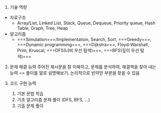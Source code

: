 
1. 기술 역량
+ 자료구조
	- Array/List, Linked List, Stack, Queue, Dequeue, Priority queue, Hash Table, Graph, Tree, Heap
+ 알고리즘
	+ ===Simulation===/Implementation, Search, Sort, ===Greedy===, ===Dynamic programming===, ===Dijkstra===, Floyd-Warshall, Prim, Kruscal, ===DFS(너비 우선 탐색)===, ===BFS(깊이 우선 탐색)===

2. 문제 해결 능력
	주어진 제시문을 잘 이해하고, 문제를 분석하여, 해결책을 찾아 내는 능력
		 => 풀이를 말로 설명해보기. 논리적으로 빈약한 부분을 찾을 수 있음

3. 코드 구현 능력
	1. 기본 문법 학습
	2. 기초 알고리즘 문제 풀이 (DFS, BFS, ...)
	3. 기출 문제 풀이








































